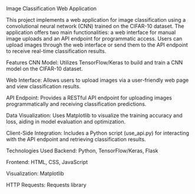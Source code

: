 Image Classification Web Application

This project implements a web application for image classification using a convolutional neural network (CNN) trained on the CIFAR-10 dataset. The application offers two main functionalities: a web interface for manual image uploads and an API endpoint for programmatic access. Users can upload images through the web interface or send them to the API endpoint to receive real-time classification results.

Features
CNN Model: Utilizes TensorFlow/Keras to build and train a CNN model on the CIFAR-10 dataset.

Web Interface: Allows users to upload images via a user-friendly web page and view classification results.

API Endpoint: Provides a RESTful API endpoint for uploading images programmatically and receiving classification predictions.

Data Visualization: Uses Matplotlib to visualize the training accuracy and loss, aiding in model evaluation and optimization.

Client-Side Integration: Includes a Python script (use_api.py) for interacting with the API endpoint and retrieving classification results.

Technologies Used
Backend: Python, TensorFlow/Keras, Flask

Frontend: HTML, CSS, JavaScript

Visualization: Matplotlib

HTTP Requests: Requests library
